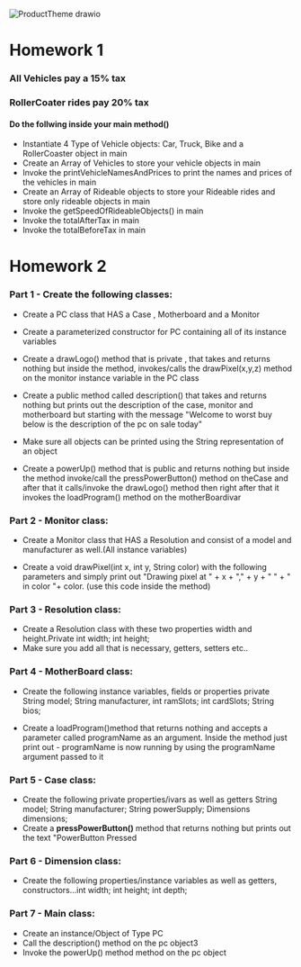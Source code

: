![ProductTheme drawio](https://user-images.githubusercontent.com/10773482/191823842-cb6f2f6c-7726-466f-a0f1-d980ea9abdec.png)

# Homework 1

### All Vehicles pay a 15% tax
### RollerCoater rides pay 20% tax

#### Do the follwing inside your main method()

-  Instantiate 4 Type of Vehicle objects: Car, Truck,  Bike and a RollerCoaster object in main
-  Create an Array of Vehicles to store your vehicle objects in main
-  Invoke the printVehicleNamesAndPrices to print the names and prices of the vehicles in main
- Create an Array of Rideable objects to store your Rideable rides and store only rideable objects in main
- Invoke the getSpeedOfRideableObjects() in main
- Invoke the totalAfterTax in main
- Invoke the totalBeforeTax in main


# Homework 2

### Part 1 - Create the following classes:

- Create a PC class that HAS a Case , Motherboard and a Monitor

- Create a parameterized constructor for PC containing all of its instance variables

- Create a drawLogo() method that is private , that takes and returns nothing but inside the method, invokes/calls the drawPixel(x,y,z) method on the monitor instance variable in the PC class

- Create a public method called description() that takes and returns nothing but prints out the description of the case, monitor and motherboard but starting with the message
 "Welcome to worst buy below is the description of the pc on sale today"


- Make sure all objects can be printed using the String representation of an object

- Create a powerUp() method that is public and returns nothing but inside the method invoke/call the pressPowerButton() method on theCase and after that it calls/invoke the drawLogo() method then right after that it invokes the​ loadProgram() method on the motherBoard ​ivar

### Part 2 - Monitor class:


- Create a Monitor class that HAS a Resolution  and consist of a model and manufacturer as well.(All instance variables)

- Create a void drawPixel(int x, int y, String color) with the following parameters and simply print out "Drawing pixel at " + x + "," + y + " " + " in color "+ color. (use this code inside the method)

### Part 3 - Resolution class:


- Create a Resolution class with these two properties width and height.Private int width; int height;
- Make sure you add all that is necessary, getters, setters etc..

### Part 4 - MotherBoard class:


- Create the following instance variables, fields or properties private String model; String manufacturer, int ramSlots; int cardSlots; String bios;

- Create a loadProgram()method that returns nothing and accepts a parameter called programName as an argument. Inside the method just print out - programName is now running by using the programName argument passed to it

### Part 5 - Case class:

- Create the following private properties/ivars as well as getters String model; String manufacturer; String powerSupply; Dimensions dimensions;
- Create a **pressPowerButton()** method that returns nothing but prints out the text "PowerButton Pressed

### Part 6 - Dimension class:
- Create the following properties/instance variables as well as getters, constructors...int width; int height; int depth;

### Part 7 - Main class:
- Create an instance/Object of Type PC
- Call the description() method on the pc object3 
- Invoke the powerUp() method method on the pc object

